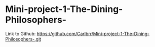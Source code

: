 # Mini-project-1-The-Dining-Philosophers-
Link to Github: 
https://github.com/Carlbrr/Mini-project-1-The-Dining-Philosophers-.git
